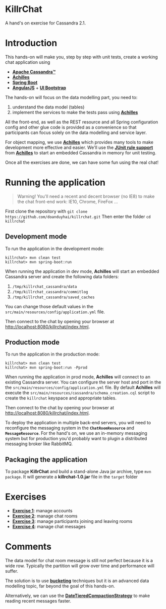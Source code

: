 KillrChat
====================

A hand's on exercise for Cassandra 2.1.


# Introduction

This hands-on will make you, step by step with unit tests, create a working chat application using

* **[Apache Cassandra™]**
* **[Achilles]**
* **[Spring Boot]**
* **[AngularJS]** + **[UI Bootstrap]**

The hands-on will focus on the data modelling part, you need to:

1. understand the data model (tables)
2. implement the services to make the tests pass using **[Achilles]**

All the front-end, as well as the REST resource and all Spring configuration config and other glue code is provided as a
convenience so that participants can focus solely on the data modelling and service layer.

For object mapping, we use **[Achilles]** which provides many tools to make development more effective and easier. We'll
use the **[JUnit rule support]** from **[Achilles]** to start an embedded Cassandra in memory for unit testing.

Once all the exercises are done, we can have some fun using the real chat!

# Running the application

> Warning! You'll need a recent and decent browser (no IE8) to make the chat front-end work:
  IE10, Chrome, FireFox ...

First clone the repository with `git clone https://github.com/doanduyhai/killrchat.git`
Then enter the folder `cd killrchat`

## Development mode

To run the application in the development mode:

    killrchat> mvn clean test
    killrchat> mvn spring-boot:run

When running the application in dev mode, **Achilles** will start an embedded Cassandra server and create
the following data folders:

1. `/tmp/killrchat_cassandra/data`
2. `/tmp/killrchat_cassandra/commitlog`
3. `/tmp/killrchat_cassandra/saved_caches`

You can change those default values in the `src/main/resources/config/application.yml` file.

Then connect to the chat by opening your browser at
[http://localhost:8080/killrchat/index.html](http://localhost:8080/killrchat/index.html).

## Production mode

To run the application in the production mode:

    killrchat> mvn clean test
    killrchat> mvn spring-boot:run -Pprod

When running the application in prod mode, **Achilles** will connect to an existing Cassandra server. You can
configure the server host and port in the the `src/main/resources/config/application.yml` file.
By default **Achilles** will execute the `src/main/resources/cassandra/schema_creation.cql` script to create the
`killrchat` keyspace and appropriate tables.

Then connect to the chat by opening your browser at
[http://localhost:8080/killrchat/index.html](http://localhost:8080/killrchat/index.html).

To deploy the application in multiple back-end servers, you will need to reconfigure the messaging system in the
**`ChatRoomResource`** and **`MessageResource`**. For the hand's on, we use an in-memory messaging system but for
production you'd probably want to plugin a distributed messaging broker like RabbitMQ.

## Packaging the application

To package **KillrChat** and build a stand-alone Java jar archive, type `mvn package`. It will generate a
**killrchat-1.0.jar** file in the `target` folder

# Exercises

* **[Exercise 1](Exercise1.md)**: manage accounts
* **[Exercise 2](Exercise2.md)**: manage chat rooms
* **[Exercise 3](Exercise3.md)**: manage participants joining and leaving rooms
* **[Exercise 4](Exercise4.md)**: manage chat messages

# Comments

The data model for chat room message is still not perfect because it is a wide row. Typically the partition will grow
over time and performance will suffer.

The solution is to use **[bucketing]** techniques but it is an advanced data modelling topic, far beyond the goal of
this hands-on.

Alternatively, we can use the **[DateTieredCompactionStrategy]** to make reading recent messages faster.

[Apache Cassandra™]: http://planetcassandra.org/cassandra
[Achilles]: http://www.achilles.io
[JUnit rule support]: https://github.com/doanduyhai/Achilles/wiki/Unit-testing#usage
[Spring Boot]: http://projects.spring.io/spring-boot
[AngularJS]: https://angularjs.org
[UI Bootstrap]: http://angular-ui.github.io/bootstrap
[Postman]: http://www.getpostman.com
[DevCenter]: http://planetcassandra.org/devcenter
[Datastax]: http://www.datastax.com
[bucketing]: http://www.datastax.com/dev/blog/advanced-time-series-with-cassandra
[DateTieredCompactionStrategy]: http://www.datastax.com/dev/blog/datetieredcompactionstrategy
